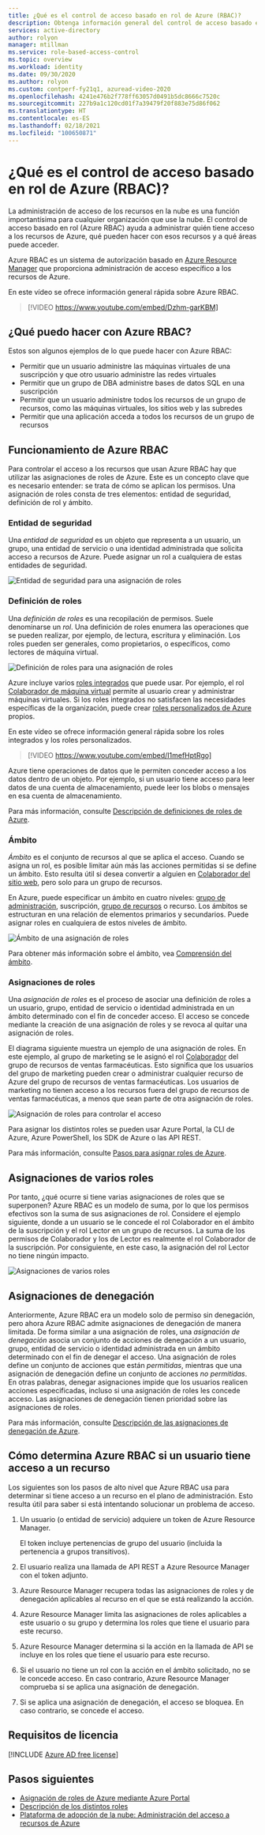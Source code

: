 ```yaml
---
title: ¿Qué es el control de acceso basado en rol de Azure (RBAC)?
description: Obtenga información general del control de acceso basado en rol de Azure (Azure RBAC). Use as asignaciones de roles para controlar el acceso a los recursos de Azure.
services: active-directory
author: rolyon
manager: mtillman
ms.service: role-based-access-control
ms.topic: overview
ms.workload: identity
ms.date: 09/30/2020
ms.author: rolyon
ms.custom: contperf-fy21q1, azuread-video-2020
ms.openlocfilehash: 4241e476b2f778ff63057d0491b5dc8666c7520c
ms.sourcegitcommit: 227b9a1c120cd01f7a39479f20f883e75d86f062
ms.translationtype: HT
ms.contentlocale: es-ES
ms.lasthandoff: 02/18/2021
ms.locfileid: "100650871"
---
```

# <a name="what-is-azure-role-based-access-control-azure-rbac"></a>¿Qué es el control de acceso basado en rol de Azure (RBAC)?

La administración de acceso de los recursos en la nube es una función importantísima para cualquier organización que use la nube. El control de acceso basado en rol (Azure RBAC) ayuda a administrar quién tiene acceso a los recursos de Azure, qué pueden hacer con esos recursos y a qué áreas puede acceder.

Azure RBAC es un sistema de autorización basado en [Azure Resource Manager](../azure-resource-manager/management/overview.md) que proporciona administración de acceso específico a los recursos de Azure.

En este vídeo se ofrece información general rápida sobre Azure RBAC.

>[!VIDEO https://www.youtube.com/embed/Dzhm-garKBM]

## <a name="what-can-i-do-with-azure-rbac"></a>¿Qué puedo hacer con Azure RBAC?

Estos son algunos ejemplos de lo que puede hacer con Azure RBAC:

- Permitir que un usuario administre las máquinas virtuales de una suscripción y que otro usuario administre las redes virtuales
- Permitir que un grupo de DBA administre bases de datos SQL en una suscripción
- Permitir que un usuario administre todos los recursos de un grupo de recursos, como las máquinas virtuales, los sitios web y las subredes
- Permitir que una aplicación acceda a todos los recursos de un grupo de recursos

## <a name="how-azure-rbac-works"></a>Funcionamiento de Azure RBAC

Para controlar el acceso a los recursos que usan Azure RBAC hay que utilizar las asignaciones de roles de Azure. Este es un concepto clave que es necesario entender: se trata de cómo se aplican los permisos. Una asignación de roles consta de tres elementos: entidad de seguridad, definición de rol y ámbito.

### <a name="security-principal"></a>Entidad de seguridad

Una *entidad de seguridad* es un objeto que representa a un usuario, un grupo, una entidad de servicio o una identidad administrada que solicita acceso a recursos de Azure. Puede asignar un rol a cualquiera de estas entidades de seguridad.

![Entidad de seguridad para una asignación de roles](./media/shared/rbac-security-principal.png)

### <a name="role-definition"></a>Definición de roles

Una *definición de roles* es una recopilación de permisos. Suele denominarse un *rol*. Una definición de roles enumera las operaciones que se pueden realizar, por ejemplo, de lectura, escritura y eliminación. Los roles pueden ser generales, como propietarios, o específicos, como lectores de máquina virtual.

![Definición de roles para una asignación de roles](./media/shared/rbac-role-definition.png)

Azure incluye varios [roles integrados](built-in-roles.md) que puede usar. Por ejemplo, el rol [Colaborador de máquina virtual](built-in-roles.md#virtual-machine-contributor) permite al usuario crear y administrar máquinas virtuales. Si los roles integrados no satisfacen las necesidades específicas de la organización, puede crear [roles personalizados de Azure](custom-roles.md) propios.

En este vídeo se ofrece información general rápida sobre los roles integrados y los roles personalizados.

>[!VIDEO https://www.youtube.com/embed/I1mefHptRgo]

Azure tiene operaciones de datos que le permiten conceder acceso a los datos dentro de un objeto. Por ejemplo, si un usuario tiene acceso para leer datos de una cuenta de almacenamiento, puede leer los blobs o mensajes en esa cuenta de almacenamiento.

Para más información, consulte [Descripción de definiciones de roles de Azure](role-definitions.md).

### <a name="scope"></a>Ámbito

*Ámbito* es el conjunto de recursos al que se aplica el acceso. Cuando se asigna un rol, es posible limitar aún más las acciones permitidas si se define un ámbito. Esto resulta útil si desea convertir a alguien en [Colaborador del sitio web](built-in-roles.md#website-contributor), pero solo para un grupo de recursos.

En Azure, puede especificar un ámbito en cuatro niveles: [grupo de administración](../governance/management-groups/overview.md), suscripción, [grupo de recursos](../azure-resource-manager/management/overview.md#resource-groups) o recurso. Los ámbitos se estructuran en una relación de elementos primarios y secundarios. Puede asignar roles en cualquiera de estos niveles de ámbito.

![Ámbito de una asignación de roles](./media/shared/rbac-scope.png)

Para obtener más información sobre el ámbito, vea [Comprensión del ámbito](scope-overview.md).

### <a name="role-assignments"></a>Asignaciones de roles

Una *asignación de roles* es el proceso de asociar una definición de roles a un usuario, grupo, entidad de servicio o identidad administrada en un ámbito determinado con el fin de conceder acceso. El acceso se concede mediante la creación de una asignación de roles y se revoca al quitar una asignación de roles.

El diagrama siguiente muestra un ejemplo de una asignación de roles. En este ejemplo, al grupo de marketing se le asignó el rol [Colaborador](built-in-roles.md#contributor) del grupo de recursos de ventas farmacéuticas. Esto significa que los usuarios del grupo de marketing pueden crear o administrar cualquier recurso de Azure del grupo de recursos de ventas farmacéuticas. Los usuarios de marketing no tienen acceso a los recursos fuera del grupo de recursos de ventas farmacéuticas, a menos que sean parte de otra asignación de roles.

![Asignación de roles para controlar el acceso](./media/overview/rbac-overview.png)

Para asignar los distintos roles se pueden usar Azure Portal, la CLI de Azure, Azure PowerShell, los SDK de Azure o las API REST.

Para más información, consulte [Pasos para asignar roles de Azure](role-assignments-steps.md).

## <a name="multiple-role-assignments"></a>Asignaciones de varios roles

Por tanto, ¿qué ocurre si tiene varias asignaciones de roles que se superponen? Azure RBAC es un modelo de suma, por lo que los permisos efectivos son la suma de sus asignaciones de rol. Considere el ejemplo siguiente, donde a un usuario se le concede el rol Colaborador en el ámbito de la suscripción y el rol Lector en un grupo de recursos. La suma de los permisos de Colaborador y los de Lector es realmente el rol Colaborador de la suscripción. Por consiguiente, en este caso, la asignación del rol Lector no tiene ningún impacto.

![Asignaciones de varios roles](./media/overview/rbac-multiple-roles.png)

## <a name="deny-assignments"></a>Asignaciones de denegación

Anteriormente, Azure RBAC era un modelo solo de permiso sin denegación, pero ahora Azure RBAC admite asignaciones de denegación de manera limitada. De forma similar a una asignación de roles, una *asignación de denegación* asocia un conjunto de acciones de denegación a un usuario, grupo, entidad de servicio o identidad administrada en un ámbito determinado con el fin de denegar el acceso. Una asignación de roles define un conjunto de acciones que están *permitidas*, mientras que una asignación de denegación define un conjunto de acciones *no permitidas*. En otras palabras, denegar asignaciones impide que los usuarios realicen acciones especificadas, incluso si una asignación de roles les concede acceso. Las asignaciones de denegación tienen prioridad sobre las asignaciones de roles.

Para más información, consulte [Descripción de las asignaciones de denegación de Azure](deny-assignments.md).

## <a name="how-azure-rbac-determines-if-a-user-has-access-to-a-resource"></a>Cómo determina Azure RBAC si un usuario tiene acceso a un recurso

Los siguientes son los pasos de alto nivel que Azure RBAC usa para determinar si tiene acceso a un recurso en el plano de administración. Esto resulta útil para saber si está intentando solucionar un problema de acceso.

1. Un usuario (o entidad de servicio) adquiere un token de Azure Resource Manager.

    El token incluye pertenencias de grupo del usuario (incluida la pertenencia a grupos transitivos).

1. El usuario realiza una llamada de API REST a Azure Resource Manager con el token adjunto.

1. Azure Resource Manager recupera todas las asignaciones de roles y de denegación aplicables al recurso en el que se está realizando la acción.

1. Azure Resource Manager limita las asignaciones de roles aplicables a este usuario o su grupo y determina los roles que tiene el usuario para este recurso.

1. Azure Resource Manager determina si la acción en la llamada de API se incluye en los roles que tiene el usuario para este recurso.

1. Si el usuario no tiene un rol con la acción en el ámbito solicitado, no se le concede acceso. En caso contrario, Azure Resource Manager comprueba si se aplica una asignación de denegación.

1. Si se aplica una asignación de denegación, el acceso se bloquea. En caso contrario, se concede el acceso.

## <a name="license-requirements"></a>Requisitos de licencia

[!INCLUDE [Azure AD free license](../../includes/active-directory-free-license.md)]

## <a name="next-steps"></a>Pasos siguientes

- [Asignación de roles de Azure mediante Azure Portal](role-assignments-portal.md)
- [Descripción de los distintos roles](rbac-and-directory-admin-roles.md)
- [Plataforma de adopción de la nube: Administración del acceso a recursos de Azure](/azure/cloud-adoption-framework/govern/resource-consistency/resource-access-management)
